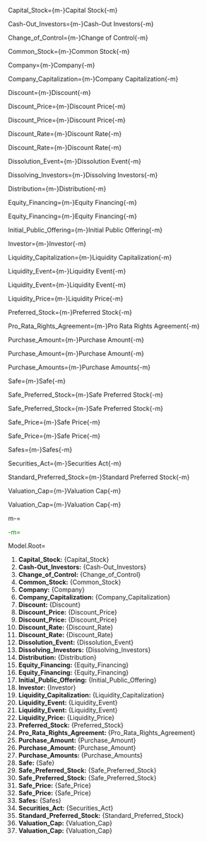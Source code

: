Capital_Stock={m-}Capital Stock{-m}

Cash-Out_Investors={m-}Cash-Out Investors{-m}

Change_of_Control={m-}Change of Control{-m}

Common_Stock={m-}Common Stock{-m}

Company={m-}Company{-m}

Company_Capitalization={m-}Company Capitalization{-m}

Discount={m-}Discount{-m}

Discount_Price={m-}Discount Price{-m}

Discount_Price={m-}Discount Price{-m}

Discount_Rate={m-}Discount Rate{-m}

Discount_Rate={m-}Discount Rate{-m}

Dissolution_Event={m-}Dissolution Event{-m}

Dissolving_Investors={m-}Dissolving Investors{-m}

Distribution={m-}Distribution{-m}

Equity_Financing={m-}Equity Financing{-m}

Equity_Financing={m-}Equity Financing{-m}

Initial_Public_Offering={m-}Initial Public Offering{-m}

Investor={m-}Investor{-m}

Liquidity_Capitalization={m-}Liquidity Capitalization{-m}

Liquidity_Event={m-}Liquidity Event{-m}

Liquidity_Event={m-}Liquidity Event{-m}

Liquidity_Price={m-}Liquidity Price{-m}

Preferred_Stock={m-}Preferred Stock{-m}

Pro_Rata_Rights_Agreement={m-}Pro Rata Rights Agreement{-m}

Purchase_Amount={m-}Purchase Amount{-m}

Purchase_Amount={m-}Purchase Amount{-m}

Purchase_Amounts={m-}Purchase Amounts{-m}

Safe={m-}Safe{-m}

Safe_Preferred_Stock={m-}Safe Preferred Stock{-m}

Safe_Preferred_Stock={m-}Safe Preferred Stock{-m}

Safe_Price={m-}Safe Price{-m}

Safe_Price={m-}Safe Price{-m}

Safes={m-}Safes{-m}

Securities_Act={m-}Securities Act{-m}

Standard_Preferred_Stock={m-}Standard Preferred Stock{-m}

Valuation_Cap={m-}Valuation Cap{-m}

Valuation_Cap={m-}Valuation Cap{-m}

m-=<a><font color="green">

-m=</font></a>

Model.Root=<ol><li><b>Capital_Stock:</b> {Capital_Stock}</li><li><b>Cash-Out_Investors:</b> {Cash-Out_Investors}</li><li><b>Change_of_Control:</b> {Change_of_Control}</li><li><b>Common_Stock:</b> {Common_Stock}</li><li><b>Company:</b> {Company}</li><li><b>Company_Capitalization:</b> {Company_Capitalization}</li><li><b>Discount:</b> {Discount}</li><li><b>Discount_Price:</b> {Discount_Price}</li><li><b>Discount_Price:</b> {Discount_Price}</li><li><b>Discount_Rate:</b> {Discount_Rate}</li><li><b>Discount_Rate:</b> {Discount_Rate}</li><li><b>Dissolution_Event:</b> {Dissolution_Event}</li><li><b>Dissolving_Investors:</b> {Dissolving_Investors}</li><li><b>Distribution:</b> {Distribution}</li><li><b>Equity_Financing:</b> {Equity_Financing}</li><li><b>Equity_Financing:</b> {Equity_Financing}</li><li><b>Initial_Public_Offering:</b> {Initial_Public_Offering}</li><li><b>Investor:</b> {Investor}</li><li><b>Liquidity_Capitalization:</b> {Liquidity_Capitalization}</li><li><b>Liquidity_Event:</b> {Liquidity_Event}</li><li><b>Liquidity_Event:</b> {Liquidity_Event}</li><li><b>Liquidity_Price:</b> {Liquidity_Price}</li><li><b>Preferred_Stock:</b> {Preferred_Stock}</li><li><b>Pro_Rata_Rights_Agreement:</b> {Pro_Rata_Rights_Agreement}</li><li><b>Purchase_Amount:</b> {Purchase_Amount}</li><li><b>Purchase_Amount:</b> {Purchase_Amount}</li><li><b>Purchase_Amounts:</b> {Purchase_Amounts}</li><li><b>Safe:</b> {Safe}</li><li><b>Safe_Preferred_Stock:</b> {Safe_Preferred_Stock}</li><li><b>Safe_Preferred_Stock:</b> {Safe_Preferred_Stock}</li><li><b>Safe_Price:</b> {Safe_Price}</li><li><b>Safe_Price:</b> {Safe_Price}</li><li><b>Safes:</b> {Safes}</li><li><b>Securities_Act:</b> {Securities_Act}</li><li><b>Standard_Preferred_Stock:</b> {Standard_Preferred_Stock}</li><li><b>Valuation_Cap:</b> {Valuation_Cap}</li><li><b>Valuation_Cap:</b> {Valuation_Cap}</ol>